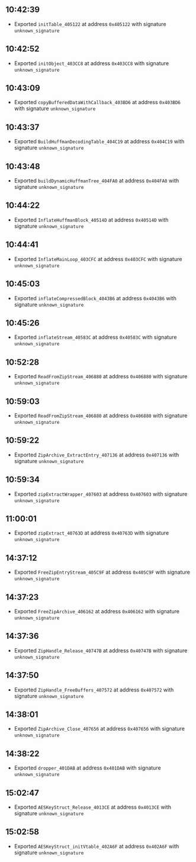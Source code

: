
## 10:42:39
- Exported `initTable_405122` at address `0x405122` with signature `unknown_signature`

## 10:42:52
- Exported `initObject_403CC8` at address `0x403CC8` with signature `unknown_signature`

## 10:43:09
- Exported `copyBufferedDataWithCallback_403BD6` at address `0x403BD6` with signature `unknown_signature`

## 10:43:37
- Exported `BuildHuffmanDecodingTable_404C19` at address `0x404C19` with signature `unknown_signature`

## 10:43:48
- Exported `buildDynamicHuffmanTree_404FA0` at address `0x404FA0` with signature `unknown_signature`

## 10:44:22
- Exported `InflateHuffmanBlock_40514D` at address `0x40514D` with signature `unknown_signature`

## 10:44:41
- Exported `InflateMainLoop_403CFC` at address `0x403CFC` with signature `unknown_signature`

## 10:45:03
- Exported `inflateCompressedBlock_4043B6` at address `0x4043B6` with signature `unknown_signature`

## 10:45:26
- Exported `inflateStream_40583C` at address `0x40583C` with signature `unknown_signature`

## 10:52:28
- Exported `ReadFromZipStream_406880` at address `0x406880` with signature `unknown_signature`

## 10:59:03
- Exported `ReadFromZipStream_406880` at address `0x406880` with signature `unknown_signature`

## 10:59:22
- Exported `ZipArchive_ExtractEntry_407136` at address `0x407136` with signature `unknown_signature`

## 10:59:34
- Exported `zipExtractWrapper_407603` at address `0x407603` with signature `unknown_signature`

## 11:00:01
- Exported `zipExtract_40763D` at address `0x40763D` with signature `unknown_signature`

## 14:37:12
- Exported `FreeZipEntryStream_405C9F` at address `0x405C9F` with signature `unknown_signature`

## 14:37:23
- Exported `FreeZipArchive_406162` at address `0x406162` with signature `unknown_signature`

## 14:37:36
- Exported `ZipHandle_Release_40747B` at address `0x40747B` with signature `unknown_signature`

## 14:37:50
- Exported `ZipHandle_FreeBuffers_407572` at address `0x407572` with signature `unknown_signature`

## 14:38:01
- Exported `ZipArchive_Close_407656` at address `0x407656` with signature `unknown_signature`

## 14:38:22
- Exported `dropper_401DAB` at address `0x401DAB` with signature `unknown_signature`

## 15:02:47
- Exported `AESKeyStruct_Release_4013CE` at address `0x4013CE` with signature `unknown_signature`

## 15:02:58
- Exported `AESKeyStruct_initVtable_402A6F` at address `0x402A6F` with signature `unknown_signature`
